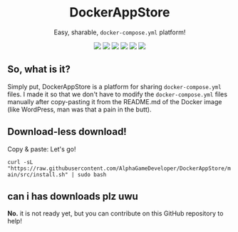 <h1 align="center">DockerAppStore</h1>
<p align="center">Easy, sharable, <code>docker-compose.yml</code> platform!</p>
<!-- START shields.io -->
<p align="center">
    <!-- badges :) -->
    <img src="https://img.shields.io/github/directory-file-count/AlphaGameDeveloper/DockerAppStore?logo=github" />
    <img src="https://img.shields.io/github/repo-size/AlphaGameDeveloper/DockerAppStore?logo=github" />
    <img src="https://img.shields.io/tokei/lines/github/AlphaGameDeveloper/DockerAppStore?logo=github" />
    <img src="https://img.shields.io/github/license/AlphaGameDeveloper/DockerAppStore?logo=github" />
    <img src="https://img.shields.io/badge/Python-%3C3.8-yellow" />
    <img src="https://img.shields.io/discord/1114953795617685536?logo=discord" />
</p>
<!-- /badges -->
<h2>So, what is it?</h2>
<p>
    Simply put, DockerAppStore is a platform for sharing <code>docker-compose.yml</code> files.  I made it so that we don't have to modify the <code>docker-compose.yml</code> files manually after copy-pasting it from the README.md of the Docker image (like WordPress, man was that a pain in the butt).
</p>
<h2>Download-less download!</h2>
<p>
    Copy & paste: Let's go!
</p>
<code>curl -sL "https://raw.githubusercontent.com/AlphaGameDeveloper/DockerAppStore/main/src/install.sh" | sudo bash</code>
<h2>can i has downloads plz uwu</h2>
<p>
    <b>No.</b> it is not ready yet, but you can contribute on this GitHub repository to help!
    </p>
